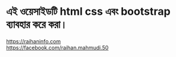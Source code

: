 # এই ওয়েসাইডটি html css এবং bootstrap  ব্যাবহার  করে করা।


https://raihaninfo.com
<br>
https://facebook.com/raihan.mahmudi.50
